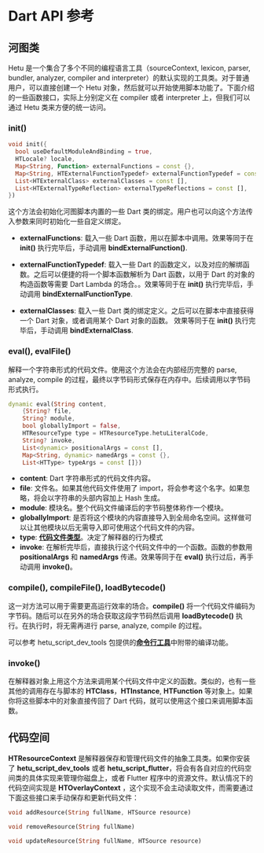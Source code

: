 # Dart API 参考

## 河图类

Hetu 是一个集合了多个不同的编程语言工具（sourceContext, lexicon, parser, bundler, analyzer, compiler and interpreter）的默认实现的工具类。对于普通用户，可以直接创建一个 Hetu 对象，然后就可以开始使用脚本功能了。下面介绍的一些函数接口，实际上分别定义在 compiler 或者 interpreter 上，但我们可以通过 Hetu 类来方便的统一访问。

### init()

```dart
void init({
  bool useDefaultModuleAndBinding = true,
  HTLocale? locale,
  Map<String, Function> externalFunctions = const {},
  Map<String, HTExternalFunctionTypedef> externalFunctionTypedef = const {},
  List<HTExternalClass> externalClasses = const [],
  List<HTExternalTypeReflection> externalTypeReflections = const [],
})
```

这个方法会初始化河图脚本内置的一些 Dart 类的绑定。用户也可以向这个方法传入参数来同时初始化一些自定义绑定。

- **externalFunctions**: 载入一些 Dart 函数，用以在脚本中调用。效果等同于在 **init()** 执行完毕后，手动调用 **bindExternalFunction()**.

- **externalFunctionTypedef**: 载入一些 Dart 的函数定义，以及对应的解绑函数。之后可以便捷的将一个脚本函数解析为 Dart 函数，以用于 Dart 的对象的构造函数等需要 Dart Lambda 的场合。。效果等同于在 **init()** 执行完毕后，手动调用 **bindExternalFunctionType**.

- **externalClasses**: 载入一些 Dart 类的绑定定义。之后可以在脚本中直接获得一个 Dart 对象，或者调用某个 Dart 对象的函数。 效果等同于在 **init()** 执行完毕后，手动调用 **bindExternalClass**.

### eval(), evalFile()

解释一个字符串形式的代码文件。使用这个方法会在内部经历完整的 parse, analyze, compile 的过程，最终以字节码形式保存在内存中。后续调用以字节码形式执行。

```dart
dynamic eval(String content,
    {String? file,
    String? module,
    bool globallyImport = false,
    HTResourceType type = HTResourceType.hetuLiteralCode,
    String? invoke,
    List<dynamic> positionalArgs = const [],
    Map<String, dynamic> namedArgs = const {},
    List<HTType> typeArgs = const []})
```

- **content**: Dart 字符串形式的代码文件内容。
- **file**: 文件名。如果其他代码文件使用了 import，将会参考这个名字。如果忽略，将会以字符串的头部内容加上 Hash 生成。
- **module**: 模块名。整个代码文件编译后的字节码整体称作一个模块。
- **globallyImport**: 是否将这个模块的内容直接导入到全局命名空间。这样做可以让其他模块以后无需导入即可使用这个代码文件的内容。
- **type**: [**代码文件类型**](../../guide/package/README.md#资源类型)。决定了解释器的行为模式
- **invoke**: 在解析完毕后，直接执行这个代码文件中的一个函数。函数的参数用 **positionalArgs** 和 **namedArgs** 传递。效果等同于在 **eval()** 执行过后，再手动调用 **invoke()**。

### compile(), compileFile(), loadBytecode()

这一对方法可以用于需要更高运行效率的场合。**compile()** 将一个代码文件编码为字节码。随后可以在另外的场合获取这段字节码然后调用 **loadBytecode()** 执行。在执行时，将无需再进行 parse, analyze, compile 的过程。

可以参考 hetu_script_dev_tools 包提供的[**命令行工具**](../../guide/command_line_tool/readme.md#compile)中附带的编译功能。

### invoke()

在解释器对象上用这个方法来调用某个代码文件中定义的函数。类似的，也有一些其他的调用存在与脚本的 **HTClass**，**HTInstance**, **HTFunction** 等对象上。如果你将这些脚本中的对象直接传回了 Dart 代码，就可以使用这个接口来调用脚本函数。

## 代码空间

**HTResourceContext** 是解释器保存和管理代码文件的抽象工具类。如果你安装了 **hetu_script_dev_tools** 或者 **hetu_script_flutter**，将会有各自对应的代码空间类的具体实现来管理你磁盘上，或者 Flutter 程序中的资源文件。默认情况下的代码空间实现是 **HTOverlayContext** ，这个实现不会主动读取文件，而需要通过下面这些接口来手动保存和更新代码文件：

```dart
void addResource(String fullName, HTSource resource)

void removeResource(String fullName)

void updateResource(String fullName, HTSource resource)
```
